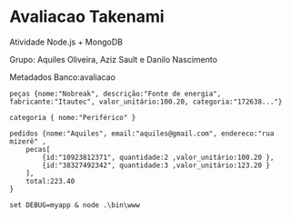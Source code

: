 # Avaliacao Takenami
Atividade Node.js + MongoDB

Grupo: Aquiles Oliveira, Aziz Sault e Danilo Nascimento

Metadados Banco:avaliacao

	peças {nome:"Nobreak", descrição:"Fonte de energia", fabricante:"Itautec", valor_unitário:100.20, categoria:"172638..."}
	
    categoria { nome:"Periférico" }
	
	pedidos {nome:"Aquiles", email:"aquiles@gmail.com", endereco:"rua mizerê" , 
		pecas[
			{id:"10923812371", quantidade:2 ,valor_unitário:100.20 },
			{id:"38327492342", quantidade:3 ,valor_unitário:123.20 }
		],
		total:223.40
	}
    
    set DEBUG=myapp & node .\bin\www